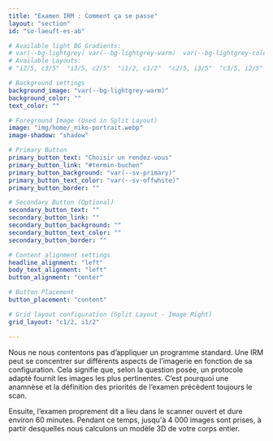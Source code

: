 ```yaml
---
title: "Examen IRM : Comment ça se passe"
layout: "section"
id: "so-laeuft-es-ab"

# Available light BG Gradients: 
# var(--bg-lightgrey) var(--bg-lightgrey-warm)  var(--bg-lightgrey-cold)  var(--bg-white-gradient)
# Available Layouts: 
# "i2/5, c3/5"  "i3/5, c2/5"  "i1/2, c1/2"  "c2/5, i3/5"  "c3/5, i2/5"  "c1/2, i1/2"  "c1/1"

# Background settings
background_image: "var(--bg-lightgrey-warm)"  
background_color: ""  
text_color: ""  

# Foreground Image (Used in Split Layout)
image: "img/home/_niko-portrait.webp"  
image-shadow: "shadow" 

# Primary Button
primary_button_text: "Choisir un rendez-vous"
primary_button_link: "#termin-buchen"
primary_button_background: "var(--sv-primary)"
primary_button_text_color: "var(--sv-offwhite)"
primary_button_border: ""  

# Secondary Button (Optional)
secondary_button_text: ""
secondary_button_link: ""
secondary_button_background: ""  
secondary_button_text_color: ""  
secondary_button_border: ""     

# Content alignment settings
headline_alignment: "left"
body_text_alignment: "left"
button_alignment: "center"  

# Button Placement
button_placement: "content"  

# Grid layout configuration (Split Layout - Image Right)
grid_layout: "c1/2, i1/2" 

---
```


Nous ne nous contentons pas d’appliquer un programme standard. Une IRM peut se concentrer sur différents aspects de l’imagerie en fonction de sa configuration. Cela signifie que, selon la question posée, un protocole adapté fournit les images les plus pertinentes. C’est pourquoi une anamnèse et la définition des priorités de l’examen précèdent toujours le scan.

Ensuite, l’examen proprement dit a lieu dans le scanner ouvert et dure environ 60 minutes. Pendant ce temps, jusqu'à 4 000 images sont prises, à partir desquelles nous calculons un modèle 3D de votre corps entier.
